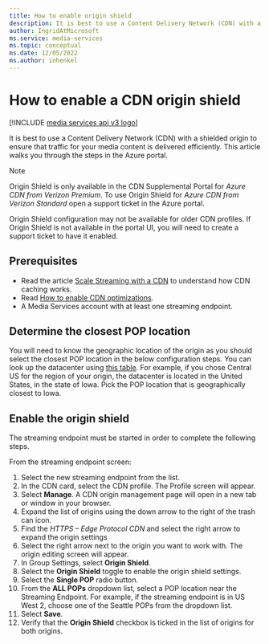 ```yaml
---
title: How to enable origin shield
description: It is best to use a Content Delivery Network (CDN) with a shielded origin to ensure that traffic for your media content is delivered efficiently. This article walks you through the steps in the Azure portal.
author: IngridAtMicrosoft
ms.service: media-services
ms.topic: conceptual
ms.date: 12/05/2022
ms.author: inhenkel
---
```


# How to enable a CDN origin shield

[!INCLUDE [media services api v3 logo](./includes/v3-hr.md)]

It is best to use a Content Delivery Network (CDN) with a shielded origin to ensure that traffic for your media content is delivered efficiently. This article walks you through the steps in the Azure portal.

> [!NOTE]
> Origin Shield is only available in the CDN Supplemental Portal for *Azure CDN from Verizon Premium*. To use Origin Shield for *Azure CDN from Verizon Standard* open a support ticket in the Azure portal.
>
> Origin Shield configuration may not be available for older CDN profiles. If Origin Shield is not available in the portal UI, you will need to create a support ticket to have it enabled.

## Prerequisites

- Read the article [Scale Streaming with a CDN](stream-scale-streaming-cdn-concept.md) to understand how CDN caching works.
- Read [How to enable CDN optimizations](stream-set-cdn-profile-rules-how-to.md).
- A Media Services account with at least one streaming endpoint.

## Determine the closest POP location

You will need to know the geographic location of the origin as you should select the closest POP location in the below configuration steps. You can look up the datacenter using [this table](https://azure.microsoft.com/explore/global-infrastructure/geographies/#geographies). For example, if you chose Central US for the region of your origin, the datacenter is located in the United States, in the state of Iowa. Pick the POP location that is geographically closest to Iowa.

## Enable the origin shield

The streaming endpoint must be started in order to complete the following steps.

From the streaming endpoint screen:

1. Select the new streaming endpoint from the list.
1. In the CDN card, select the CDN profile. The Profile screen will appear.
1. Select **Manage**. A CDN origin management page will open in a new tab or window in your browser.
1. Expand the list of origins using the down arrow to the right of the trash can icon.
1. Find the *HTTPS – Edge Protocol CDN* and select the right arrow to expand the origin settings
1. Select the right arrow next to the origin you want to work with. The origin editing screen will appear.
1. In Group Settings, select **Origin Shield**.
1. Select the **Origin Shield** toggle to enable the origin shield settings.
1. Select the **Single POP** radio button.
1. From the **ALL POPs** dropdown list, select a POP location near the Streaming Endpoint. For example, if the streaming endpoint is in US West 2, choose one of the Seattle POPs from the dropdown list.
1. Select **Save**.
1. Verify that the **Origin Shield** checkbox is ticked in the list of origins for both origins.

